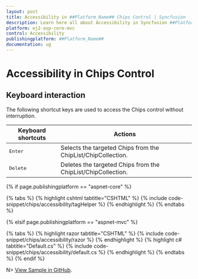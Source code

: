 ```yaml
---
layout: post
title: Accessibility in ##Platform_Name## Chips Control | Syncfusion
description: Learn here all about Accessibility in Syncfusion ##Platform_Name## Chips control of Syncfusion Essential JS 2 and more.
platform: ej2-asp-core-mvc
control: Accessibility
publishingplatform: ##Platform_Name##
documentation: ug
---
```


# Accessibility in Chips Control

## Keyboard interaction

The following shortcut keys are used to access the Chips control without interruption.

| Keyboard shortcuts | Actions |
|------------|-------------------|
| <kbd>Enter</kbd> | Selects the targeted Chips from the ChipList/ChipCollection. |
| <kbd>Delete</kbd> | Deletes the targeted Chips from the ChipList/ChipCollection. |

{% if page.publishingplatform == "aspnet-core" %}

{% tabs %}
{% highlight cshtml tabtitle="CSHTML" %}
{% include code-snippet/chips/accessibility/tagHelper %}
{% endhighlight %}
{% endtabs %}

{% elsif page.publishingplatform == "aspnet-mvc" %}

{% tabs %}
{% highlight razor tabtitle="CSHTML" %}
{% include code-snippet/chips/accessibility/razor %}
{% endhighlight %}
{% highlight c# tabtitle="Default.cs" %}
{% include code-snippet/chips/accessibility/default.cs %}
{% endhighlight %}
{% endtabs %}
{% endif %}

N> [View Sample in GitHub](https://github.com/SyncfusionExamples/ASP-NET-Core-UG-Examples/tree/main/Chips/ChipsSample).